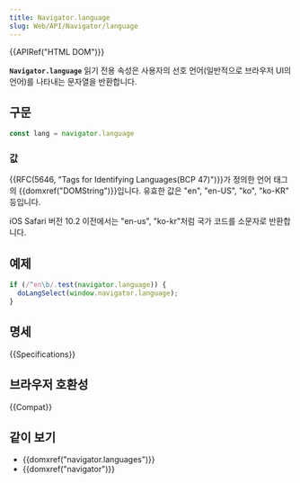 ```yaml
---
title: Navigator.language
slug: Web/API/Navigator/language
---
```

{{APIRef("HTML DOM")}}

**`Navigator.language`** 읽기 전용 속성은 사용자의 선호 언어(일반적으로 브라우저 UI의 언어)를 나타내는 문자열을 반환합니다.

## 구문

```js
const lang = navigator.language
```

### 값

{{RFC(5646, "Tags for Identifying Languages(BCP 47)")}}가 정의한 언어 태그의 {{domxref("DOMString")}}입니다. 유효한 값은 "en", "en-US", "ko", "ko-KR" 등입니다.

iOS Safari 버전 10.2 이전에서는 "en-us", "ko-kr"처럼 국가 코드를 소문자로 반환합니다.

## 예제

```js
if (/^en\b/.test(navigator.language)) {
  doLangSelect(window.navigator.language);
}
```

## 명세

{{Specifications}}

## 브라우저 호환성

{{Compat}}

## 같이 보기

- {{domxref("navigator.languages")}}
- {{domxref("navigator")}}
